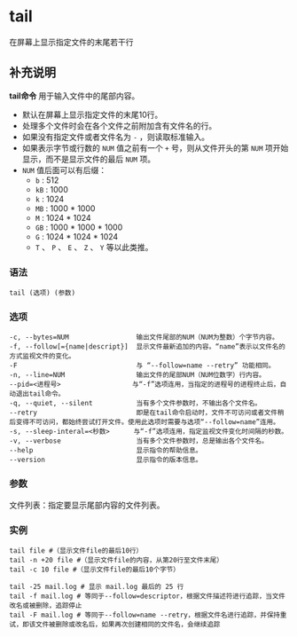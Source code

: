 #  tail

在屏幕上显示指定文件的末尾若干行

##  补充说明

**tail命令** 用于输入文件中的尾部内容。

  * 默认在屏幕上显示指定文件的末尾10行。 
  * 处理多个文件时会在各个文件之前附加含有文件名的行。 
  * 如果没有指定文件或者文件名为 ` - ` ，则读取标准输入。 
  * 如果表示字节或行数的 ` NUM ` 值之前有一个 ` + ` 号，则从文件开头的第 ` NUM ` 项开始显示，而不是显示文件的最后 ` NUM ` 项。 
  * ` NUM ` 值后面可以有后缀： 
    * ` b ` : 512 
    * ` kB ` : 1000 
    * ` k ` : 1024 
    * ` MB ` : 1000 * 1000 
    * ` M ` : 1024 * 1024 
    * ` GB ` : 1000 * 1000 * 1000 
    * ` G ` : 1024 * 1024 * 1024 
    * ` T ` 、 ` P ` 、 ` E ` 、 ` Z ` 、 ` Y ` 等以此类推。 

###  语法

    
    
    tail (选项) (参数)
    

###  选项

    
    
    -c, --bytes=NUM                 输出文件尾部的NUM（NUM为整数）个字节内容。
    -f, --follow[={name|descript}]  显示文件最新追加的内容。“name”表示以文件名的方式监视文件的变化。
    -F                              与 “--follow=name --retry” 功能相同。
    -n, --line=NUM                  输出文件的尾部NUM（NUM位数字）行内容。
    --pid=<进程号>                  与“-f”选项连用，当指定的进程号的进程终止后，自动退出tail命令。
    -q, --quiet, --silent           当有多个文件参数时，不输出各个文件名。
    --retry                         即是在tail命令启动时，文件不可访问或者文件稍后变得不可访问，都始终尝试打开文件。使用此选项时需要与选项“--follow=name”连用。
    -s, --sleep-interal=<秒数>      与“-f”选项连用，指定监视文件变化时间隔的秒数。
    -v, --verbose                   当有多个文件参数时，总是输出各个文件名。
    --help                          显示指令的帮助信息。
    --version                       显示指令的版本信息。
    

###  参数

文件列表：指定要显示尾部内容的文件列表。

###  实例

    
    
    tail file #（显示文件file的最后10行）
    tail -n +20 file #（显示文件file的内容，从第20行至文件末尾）
    tail -c 10 file #（显示文件file的最后10个字节）
    
    tail -25 mail.log # 显示 mail.log 最后的 25 行
    tail -f mail.log # 等同于--follow=descriptor，根据文件描述符进行追踪，当文件改名或被删除，追踪停止
    tail -F mail.log # 等同于--follow=name --retry，根据文件名进行追踪，并保持重试，即该文件被删除或改名后，如果再次创建相同的文件名，会继续追踪
    

